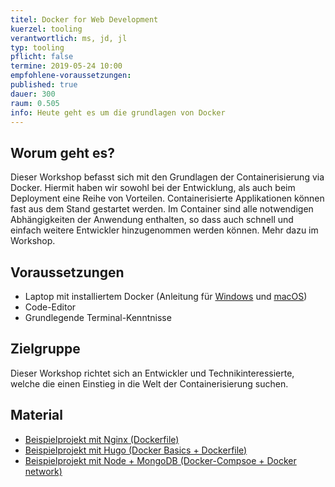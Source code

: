 ```yaml
---
titel: Docker for Web Development
kuerzel: tooling
verantwortlich: ms, jd, jl
typ: tooling
pflicht: false
termine: 2019-05-24 10:00
empfohlene-voraussetzungen: 
published: true
dauer: 300
raum: 0.505
info: Heute geht es um die grundlagen von Docker
---
```


## Worum geht es?
Dieser Workshop befasst sich mit den Grundlagen der Containerisierung via Docker. Hiermit haben wir sowohl bei der Entwicklung, als auch beim Deployment eine Reihe von Vorteilen. Containerisierte Applikationen können fast aus dem Stand gestartet werden. Im Container sind alle notwendigen Abhängigkeiten der Anwendung enthalten, so dass auch schnell und einfach weitere Entwickler hinzugenommen werden können. Mehr dazu im Workshop.

## Voraussetzungen
 - Laptop mit installiertem Docker (Anleitung für [Windows](https://docs.docker.com/docker-for-windows/install/) und [macOS](https://docs.docker.com/docker-for-mac/install/))
 - Code-Editor
 - Grundlegende Terminal-Kenntnisse

## Zielgruppe
Dieser Workshop richtet sich an Entwickler und Technikinteressierte, welche die einen Einstieg in die Welt der Containerisierung suchen.


## Material
- [Beispielprojekt mit Nginx (Dockerfile)](https://github.com/JannDeterling/how-to-dockerfile)
- [Beispielprojekt mit Hugo (Docker Basics + Dockerfile)](https://github.com/th-koeln/mi-bachelor-webdevelopment-docker)
- [Beispielprojekt mit Node + MongoDB (Docker-Compsoe + Docker network)](https://github.com/JannDeterling/docker-seminar-compose-sample)
